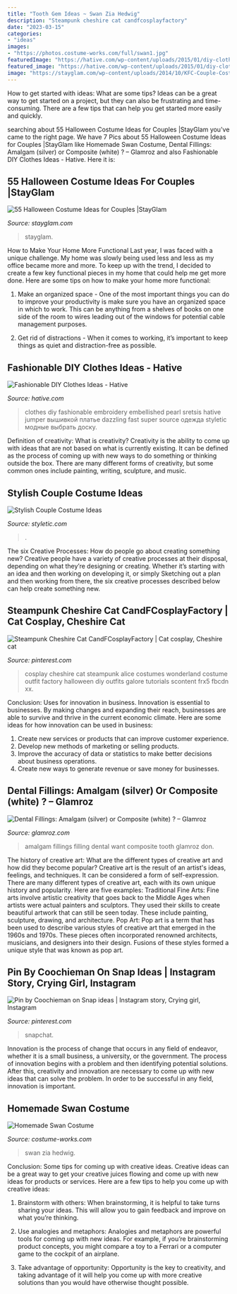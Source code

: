 ```yaml
---
title: "Tooth Gem Ideas ~ Swan Zia Hedwig"
description: "Steampunk cheshire cat candfcosplayfactory"
date: "2023-03-15"
categories:
- "ideas"
images:
- "https://photos.costume-works.com/full/swan1.jpg"
featuredImage: "https://hative.com/wp-content/uploads/2015/01/diy-clothes-ideas/2-fashionable-diy-clothes-ideas.jpg"
featured_image: "https://hative.com/wp-content/uploads/2015/01/diy-clothes-ideas/2-fashionable-diy-clothes-ideas.jpg"
image: "https://stayglam.com/wp-content/uploads/2014/10/KFC-Couple-Costume.jpg"
---
```



How to get started with ideas: What are some tips?
Ideas can be a great way to get started on a project, but they can also be frustrating and time-consuming. There are a few tips that can help you get started more easily and quickly.

	

		
searching about 55 Halloween Costume Ideas for Couples |StayGlam you've came to the right page. We have 7 Pics about 55 Halloween Costume Ideas for Couples |StayGlam like Homemade Swan Costume, Dental Fillings: Amalgam (silver) or Composite (white) ? – Glamroz and also Fashionable DIY Clothes Ideas - Hative. Here it is:
		
    
## 55 Halloween Costume Ideas For Couples |StayGlam

<img loading=lazy src="https://stayglam.com/wp-content/uploads/2014/10/KFC-Couple-Costume.jpg" onerror="this.onerror=null;this.src='https://tse1.mm.bing.net/th?id=OIP.R0JOhM9BUr2ljCo5xGiziAAAAA&amp;pid=15.1';" alt="55 Halloween Costume Ideas for Couples |StayGlam">

_Source: stayglam.com_

>stayglam. 

	

How to Make Your Home More Functional
Last year, I was faced with a unique challenge. My home was slowly being used less and less as my office became more and more. To keep up with the trend, I decided to create a few key functional pieces in my home that could help me get more done. Here are some tips on how to make your home more functional: 
1. Make an organized space - One of the most important things you can do to improve your productivity is make sure you have an organized space in which to work. This can be anything from a shelves of books on one side of the room to wires leading out of the windows for potential cable management purposes. 

2. Get rid of distractions - When it comes to working, it’s important to keep things as quiet and distraction-free as possible.

    
## Fashionable DIY Clothes Ideas - Hative

<img loading=lazy src="https://hative.com/wp-content/uploads/2015/01/diy-clothes-ideas/2-fashionable-diy-clothes-ideas.jpg" onerror="this.onerror=null;this.src='https://tse4.mm.bing.net/th?id=OIP.E4ozM-lh5K1JVu9b_Llm2gHaLH&amp;pid=15.1';" alt="Fashionable DIY Clothes Ideas - Hative">

_Source: hative.com_

>clothes diy fashionable embroidery embellished pearl sretsis hative jumper вышивкой платье dazzling fast super source одежда styletic модные выбрать доску. 

	

Definition of creativity: What is creativity?
Creativity is the ability to come up with ideas that are not based on what is currently existing. It can be defined as the process of coming up with new ways to do something or thinking outside the box. There are many different forms of creativity, but some common ones include painting, writing, sculpture, and music.

    
## Stylish Couple Costume Ideas

<img loading=lazy src="https://styletic.com/wp-content/uploads/2015/10/couple-costume-ideas/14-couple-costume-ideas.jpg" onerror="this.onerror=null;this.src='https://tse3.mm.bing.net/th?id=OIP.5eWxGIdwOPKB9GWIwHUfMAHaJ4&amp;pid=15.1';" alt="Stylish Couple Costume Ideas">

_Source: styletic.com_

>. 

	

The six Creative Processes: How do people go about creating something new?
Creative people have a variety of creative processes at their disposal, depending on what they’re designing or creating. Whether it’s starting with an idea and then working on developing it, or simply Sketching out a plan and then working from there, the six creative processes described below can help create something new.

    
## Steampunk Cheshire Cat CandFCosplayFactory | Cat Cosplay, Cheshire Cat

<img loading=lazy src="https://i.pinimg.com/736x/00/5f/e4/005fe4d76d935d8d97066f8dbaf90bbc.jpg" onerror="this.onerror=null;this.src='https://tse3.mm.bing.net/th?id=OIP.TvadUuALMGl_Y-MINQMWhQHaL7&amp;pid=15.1';" alt="Steampunk Cheshire Cat CandFCosplayFactory | Cat cosplay, Cheshire cat">

_Source: pinterest.com_

>cosplay cheshire cat steampunk alice costumes wonderland costume outfit factory halloween diy outfits galore tutorials scontent frx5 fbcdn xx. 

	

Conclusion: Uses for innovation in business.
Innovation is essential to businesses. By making changes and expanding their reach, businesses are able to survive and thrive in the current economic climate. Here are some ideas for how innovation can be used in business:
1. Create new services or products that can improve customer experience.
2. Develop new methods of marketing or selling products.
3. Improve the accuracy of data or statistics to make better decisions about business operations.
4. Create new ways to generate revenue or save money for businesses.

    
## Dental Fillings: Amalgam (silver) Or Composite (white) ? – Glamroz

<img loading=lazy src="https://glamroz.com/wp-content/uploads/2014/11/aacd_photo_of_tooth_colored_fillings.jpg" onerror="this.onerror=null;this.src='https://tse3.mm.bing.net/th?id=OIP.gHs4PLIbopp_KzcDfnxeDwHaC-&amp;pid=15.1';" alt="Dental Fillings: Amalgam (silver) or Composite (white) ? – Glamroz">

_Source: glamroz.com_

>amalgam fillings filling dental want composite tooth glamroz don. 

	

The history of creative art: What are the different types of creative art and how did they become popular?
Creative art is the result of an artist's ideas, feelings, and techniques. It can be considered a form of self-expression. There are many different types of creative art, each with its own unique history and popularity. Here are five examples:
Traditional Fine Arts: Fine arts involve artistic creativity that goes back to the Middle Ages when artists were actual painters and sculptors. They used their skills to create beautiful artwork that can still be seen today. These include painting, sculpture, drawing, and architecture. Pop Art: Pop art is a term that has been used to describe various styles of creative art that emerged in the 1960s and 1970s. These pieces often incorporated renowned architects, musicians, and designers into their design. Fusions of these styles formed a unique style that was known as pop art.

    
## Pin By Coochieman On Snap Ideas | Instagram Story, Crying Girl, Instagram

<img loading=lazy src="https://i.pinimg.com/736x/81/8c/c3/818cc39af2b262c4a7bff1bf922cd98a.jpg" onerror="this.onerror=null;this.src='https://tse2.mm.bing.net/th?id=OIP.iEoKliUEbY0M9aTQCbRhTQHaNL&amp;pid=15.1';" alt="Pin by Coochieman on Snap ideas | Instagram story, Crying girl, Instagram">

_Source: pinterest.com_

>snapchat. 

	

Innovation is the process of change that occurs in any field of endeavor, whether it is a small business, a university, or the government. The process of innovation begins with a problem and then identifying potential solutions. After this, creativity and innovation are necessary to come up with new ideas that can solve the problem. In order to be successful in any field, innovation is important.

    
## Homemade Swan Costume

<img loading=lazy src="https://photos.costume-works.com/full/swan1.jpg" onerror="this.onerror=null;this.src='https://tse1.mm.bing.net/th?id=OIP.038vfJCkO743XCgQbmV2nAHaLq&amp;pid=15.1';" alt="Homemade Swan Costume">

_Source: costume-works.com_

>swan zia hedwig. 

	

Conclusion: Some tips for coming up with creative ideas.
Creative ideas can be a great way to get your creative juices flowing and come up with new ideas for products or services. Here are a few tips to help you come up with creative ideas:
1. Brainstorm with others: When brainstorming, it is helpful to take turns sharing your ideas. This will allow you to gain feedback and improve on what you’re thinking.

2. Use analogies and metaphors: Analogies and metaphors are powerful tools for coming up with new ideas. For example, if you’re brainstorming product concepts, you might compare a toy to a Ferrari or a computer game to the cockpit of an airplane.

3. Take advantage of opportunity: Opportunity is the key to creativity, and taking advantage of it will help you come up with more creative solutions than you would have otherwise thought possible.

